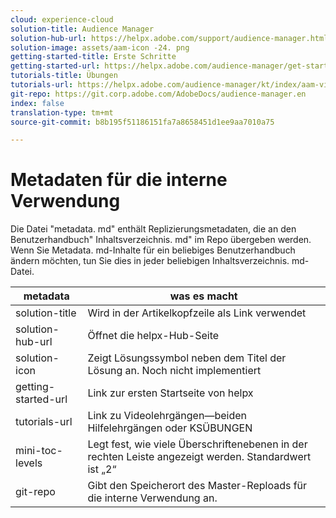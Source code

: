 ```yaml
---
cloud: experience-cloud
solution-title: Audience Manager
solution-hub-url: https://helpx.adobe.com/support/audience-manager.html
solution-image: assets/aam-icon -24. png
getting-started-title: Erste Schritte
getting-started-url: https://helpx.adobe.com/audience-manager/get-started.html
tutorials-title: Übungen
tutorials-url: https://helpx.adobe.com/audience-manager/kt/index/aam-videos.html
git-repo: https://git.corp.adobe.com/AdobeDocs/audience-manager.en
index: false
translation-type: tm+mt
source-git-commit: b8b195f51186151fa7a8658451d1ee9aa7010a75

---
```



# Metadaten für die interne Verwendung

Die Datei "metadata. md" enthält Replizierungsmetadaten, die an den Benutzerhandbuch" Inhaltsverzeichnis. md" im Repo übergeben werden. Wenn Sie Metadata. md-Inhalte für ein beliebiges Benutzerhandbuch ändern möchten, tun Sie dies in jeder beliebigen Inhaltsverzeichnis. md-Datei.

| metadata | was es macht |
|--- |--- |
| solution-title | Wird in der Artikelkopfzeile als Link verwendet |
| solution-hub-url | Öffnet die helpx-Hub-Seite |
| solution-icon | Zeigt Lösungssymbol neben dem Titel der Lösung an. Noch nicht implementiert |
| getting-started-url | Link zur ersten Startseite von helpx |
| tutorials-url | Link zu Videolehrgängen—beiden Hilfelehrgängen oder KSÜBUNGEN |
| mini-toc-levels | Legt fest, wie viele Überschriftenebenen in der rechten Leiste angezeigt werden. Standardwert ist „2“ |
| git-repo | Gibt den Speicherort des Master-Reploads für die interne Verwendung an. |

